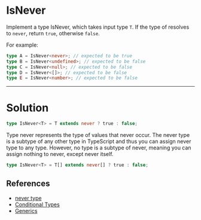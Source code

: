 # IsNever

Implement a type IsNever, which takes input type `T`.
If the type of resolves to `never`, return `true`, otherwise `false`.

For example:

```ts
type A = IsNever<never>; // expected to be true
type B = IsNever<undefined>; // expected to be false
type C = IsNever<null>; // expected to be false
type D = IsNever<[]>; // expected to be false
type E = IsNever<number>; // expected to be false
```

---

# Solution

```ts
type IsNever<T> = T extends never ? true : false;
```

Type never represents the type of values that never occur. The never type is a subtype of any other type in TypeScript and thus you can assign never type to any type. However, no type is a subtype of never, meaning you can assign nothing to never, except never itself.

```ts
type IsNever<T> = T[] extends never[] ? true : false;
```

## References

- [never type](https://www.typescriptlang.org/docs/handbook/basic-types.html#never)
- [Conditional Types](https://www.typescriptlang.org/docs/handbook/2/conditional-types.html)
- [Generics](https://www.typescriptlang.org/docs/handbook/2/generics.html)
